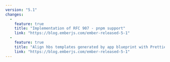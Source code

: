 ```yaml
---
version: "5.1"
changes:
  -
    feature: true
    title: "Implementation of RFC 907 - pnpm support"
    link: "https://blog.emberjs.com/ember-released-5-1"
  -
    feature: true
    title: "Align hbs templates generated by app blueprint with Prettier defaults"
    link: "https://blog.emberjs.com/ember-released-5-1"
---
```

